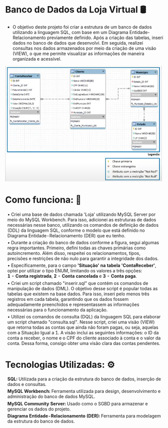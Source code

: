 # Banco de Dados da Loja Virtual 🛢

- O objetivo deste projeto foi criar a estrutura de um banco de dados utilizando a linguagem SQL, com base em um Diagrama Entidade-Relacionamento previamente definido. Após a criação das tabelas, inseri dados no banco de dados que desenvolvi. Em seguida, realizei consultas nos dados armazenados por meio da criação de uma visão (VIEW), o que me permite visualizar as informações de maneira organizada e acessível.

<div>
  <img src="Banco de Dados/DER.png" width="500px">
</div>

# Como funciona: 🎯
<table>
  <thead>
    <td> • Criei uma base de dados chamada 'Loja' utilizando MySQL Server por meio do MySQL Workbench. Para isso, adicionei as estruturas de dados necessárias nesse banco, utilizando os comandos de definição de dados (DDL) da linguagem SQL, conforme o modelo que está definido no Diagrama Entidade-Relacionamento (DER) que eu tenho.</th>
  </thead>
  <tbody>
    <thead>
      <td> • Durante a criação do banco de dados conforme a figura, segui algumas regra importantes. Primeiro, defini todas as chaves primárias como autoincremento. Além disso, respeitei os relacionamentos,   tipos, precisões e restrições de não nulo para garantir a integridade dos dados. 
    </thead>
    <thead>
     <td> • Especificamente, para o campo <b>'Situação' na tabela 'ContaReceber'</b>, optei por utilizar o tipo ENUM, limitando os valores a três opções: <br/>  <b>1 - Conta registrada</b>, <b> 2 - Conta cancelada</b> e <b>3 - Conta paga</b>.</td>
    </thead>
    <thead>
      <td> • Criei um script chamado "inserir.sql" que contém os comandos de manipulação de dados (DML). O objetivo desse script é popular todas as tabelas que existem na base dados. Para isso, inseri pelo menos três registros em cada tabela, garantindo que os dados fossem adequadamente preenchidos e representassem as informações necessárias para o funcionamento da aplicação.</td>
    </thead>
    <thead>
      <td> • Utilizei os comandos de consulta (DQL) da linguagem SQL para elaborar um script chamado "consulta.sql". Nesse script, criei uma visão (VIEW) que retorna todas as contas que ainda não foram pagas, ou seja, aquelas com a Situação Igual a 1. A visão inclui as seguintes informações: o ID da conta a receber, o nome e o CPF do cliente associado à conta e o valor da conta. Dessa forma, consigo obter uma visão clara das contas pendentes.</td>
    </thead>
    </table>


# Tecnologias Utilizadas: ⚙️
<table>
  <thead>
    <td> <b>SQL:</b> Utilizada para a criação da estrutura do banco de dados, inserção de dados e consultas.</td>
  </thead>
  <tbody>
    <thead>
      <td> <b>MySQL Workbench:</b> Ferramenta utilizada para design, desenvolvimento e administração do banco de dados MySQL.</td>
    </thead>
    <thead>
      <td> <b>MySQL Community Server:</b> Usado como o SGBD para armazenar e gerenciar os dados do projeto.</td>
    </thead>
    <thead>
      <td> <b>Diagrama Entidade-Relacionamento (DER):</b> Ferramenta para modelagem da estrutura do banco de dados.</td>
    </thead>
  </tbody>
</table>
